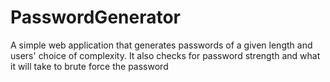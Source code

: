 # PasswordGenerator
A simple web application that generates passwords of a given length and users' choice of complexity. It also checks for password strength and what it will take to brute force the password
